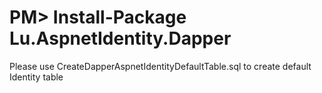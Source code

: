 # PM> Install-Package Lu.AspnetIdentity.Dapper #

Please use CreateDapperAspnetIdentityDefaultTable.sql to create default Identity table

